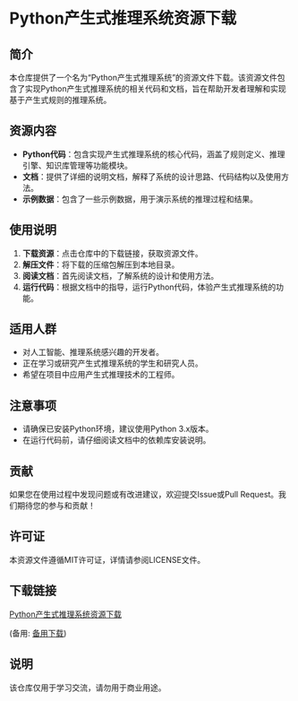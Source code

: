 # Python产生式推理系统资源下载

## 简介

本仓库提供了一个名为“Python产生式推理系统”的资源文件下载。该资源文件包含了实现Python产生式推理系统的相关代码和文档，旨在帮助开发者理解和实现基于产生式规则的推理系统。

## 资源内容

- **Python代码**：包含实现产生式推理系统的核心代码，涵盖了规则定义、推理引擎、知识库管理等功能模块。
- **文档**：提供了详细的说明文档，解释了系统的设计思路、代码结构以及使用方法。
- **示例数据**：包含了一些示例数据，用于演示系统的推理过程和结果。

## 使用说明

1. **下载资源**：点击仓库中的下载链接，获取资源文件。
2. **解压文件**：将下载的压缩包解压到本地目录。
3. **阅读文档**：首先阅读文档，了解系统的设计和使用方法。
4. **运行代码**：根据文档中的指导，运行Python代码，体验产生式推理系统的功能。

## 适用人群

- 对人工智能、推理系统感兴趣的开发者。
- 正在学习或研究产生式推理系统的学生和研究人员。
- 希望在项目中应用产生式推理技术的工程师。

## 注意事项

- 请确保已安装Python环境，建议使用Python 3.x版本。
- 在运行代码前，请仔细阅读文档中的依赖库安装说明。

## 贡献

如果您在使用过程中发现问题或有改进建议，欢迎提交Issue或Pull Request。我们期待您的参与和贡献！

## 许可证

本资源文件遵循MIT许可证，详情请参阅LICENSE文件。

## 下载链接
[Python产生式推理系统资源下载](https://pan.quark.cn/s/bf73d9434448) 

(备用: [备用下载](https://pan.baidu.com/s/1BXbdf-Ikr2JQMfiVkLUqtQ?pwd=1234))

## 说明

该仓库仅用于学习交流，请勿用于商业用途。
